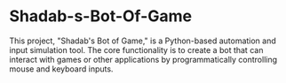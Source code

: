 # Shadab-s-Bot-Of-Game
This project, "Shadab's Bot of Game," is a Python-based automation and input simulation tool. The core functionality is to create a bot that can interact with games or other applications by programmatically controlling mouse and keyboard inputs.
